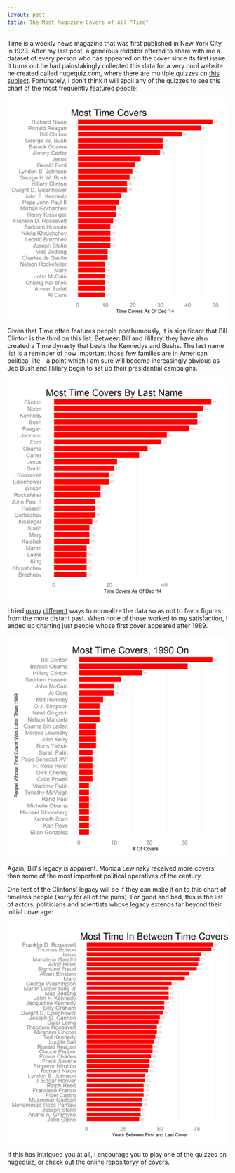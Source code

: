 ```yaml
---
layout: post
title: The Most Magazine Covers of All "Time"
---
```


Time is a weekly news magazine that was first published in New York City in 1923. After my last post, a generous redditor offered to share with me a dataset of every person who has appeared on the cover since its first issue. It turns out he had painstakingly collected this data for a very cool website he created called hugequiz.com, where there are multiple quizzes on [this subject](http://hugequiz.com/?s=time+magazine). Fortunately, I don't think it will spoil any of the quizzes to see this chart of the most frequently featured people:

![_config.yml](https://raw.githubusercontent.com/DanielHadley/TimeCovers/master/plots/covers.png)

Given that Time often features people posthumously, it is significant that Bill Clinton is the third on this list. Between Bill and Hillary, they have also created a Time dynasty that beats the Kennedys and Bushs. The last name list is a reminder of how important those few families are in American political life - a point which I am sure will become increasingly obvious as Jeb Bush and Hillary begin to set up their presidential campaigns. 

![_config.yml](https://raw.githubusercontent.com/DanielHadley/TimeCovers/master/plots/covers5.png)

I tried [many](https://raw.githubusercontent.com/DanielHadley/TimeCovers/master/plots/covers7.png) [different](https://raw.githubusercontent.com/DanielHadley/TimeCovers/master/plots/covers9.png) ways to normalize the data so as not to favor figures from the more distant past. When none of those worked to my satisfaction, I ended up charting just people whose first cover appeared after 1989. 

![_config.yml](https://raw.githubusercontent.com/DanielHadley/TimeCovers/master/plots/covers10.png)

Again, Bill's legacy is apparent. Monica Lewinsky received more covers than some of the most important political operatives of the century. 

One test of the Clintons' legacy will be if they can make it on to this chart of timeless people (sorry for all of the puns). For good and bad, this is the list of actors, politicians and scientists whose legacy extends far beyond their initial coverage: 

![_config.yml](https://raw.githubusercontent.com/DanielHadley/TimeCovers/master/plots/covers6.png)

If this has intrigued you at all, I encourage you to play one of the quizzes on hugequiz, or check out the [online repositoryy](http://content.time.com/time/coversearch/) of covers. 